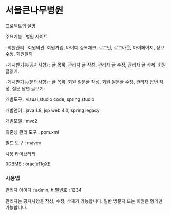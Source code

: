 <h1>서울큰나무병원</h1>
<p>프로젝트의 설명</p>
<p>주요기능 : 병원 사이트</p>
<p>-회원관리 : 회원약관, 회원가입, 아이디 중복체크, 로그인, 로그아웃, 마이페이지, 정보수정, 회원탈퇴</p>
<p>-게시판기능(공지사항) : 글 목록, 관리자 글 작성, 관리자 글 수정, 관리자 글 삭제. 회원 글읽기.</p>
<p>-게시판기능(문의사항) : 글 목록, 회원 질문글 작성, 회원 질문글 수정, 관리자 답변 작성, 질문 답변 글보기.</p>
<p>개발도구 : visual studio code, spring studio</p>
<p>개발언어 : java 1.8, jsp web 4.0, spring legacy</p>
<p>개발모델 : mvc2</p>
<p>의존성 관리 도구 : pom.xml</p>
<p>빌드 도구 : maven</p>
<p>사용 라이브러리</p>
<p>RDBMS : oracle11gXE</p>

<h3>사용법</h3>
<p>관리자 아이디 : admin, 비밀번호 : 1234</p>
<p>관리자는 공지사항을 작성, 수정, 삭제가 가능합니다. 일반 방문자 또는 회원은 읽기만 가능합니다.</p>

